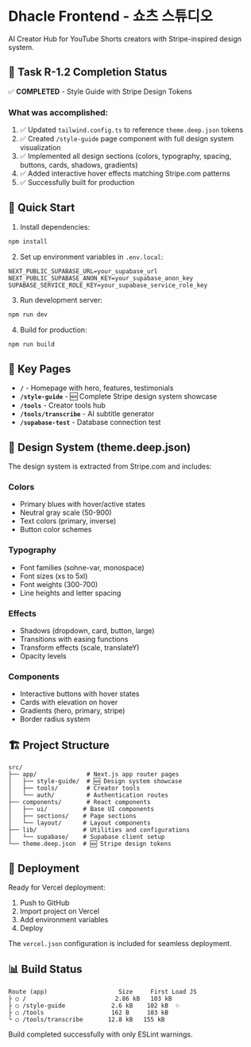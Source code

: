 # Dhacle Frontend - 쇼츠 스튜디오

AI Creator Hub for YouTube Shorts creators with Stripe-inspired design system.

## 🎯 Task R-1.2 Completion Status

✅ **COMPLETED** - Style Guide with Stripe Design Tokens

### What was accomplished:
1. ✅ Updated `tailwind.config.ts` to reference `theme.deep.json` tokens
2. ✅ Created `/style-guide` page component with full design system visualization
3. ✅ Implemented all design sections (colors, typography, spacing, buttons, cards, shadows, gradients)
4. ✅ Added interactive hover effects matching Stripe.com patterns
5. ✅ Successfully built for production

## 🚀 Quick Start

1. Install dependencies:
```bash
npm install
```

2. Set up environment variables in `.env.local`:
```env
NEXT_PUBLIC_SUPABASE_URL=your_supabase_url
NEXT_PUBLIC_SUPABASE_ANON_KEY=your_supabase_anon_key
SUPABASE_SERVICE_ROLE_KEY=your_supabase_service_role_key
```

3. Run development server:
```bash
npm run dev
```

4. Build for production:
```bash
npm run build
```

## 📄 Key Pages

- **`/`** - Homepage with hero, features, testimonials
- **`/style-guide`** - 🆕 Complete Stripe design system showcase
- **`/tools`** - Creator tools hub
- **`/tools/transcribe`** - AI subtitle generator
- **`/supabase-test`** - Database connection test

## 🎨 Design System (theme.deep.json)

The design system is extracted from Stripe.com and includes:

### Colors
- Primary blues with hover/active states
- Neutral gray scale (50-900)
- Text colors (primary, inverse)
- Button color schemes

### Typography
- Font families (sohne-var, monospace)
- Font sizes (xs to 5xl)
- Font weights (300-700)
- Line heights and letter spacing

### Effects
- Shadows (dropdown, card, button, large)
- Transitions with easing functions
- Transform effects (scale, translateY)
- Opacity levels

### Components
- Interactive buttons with hover states
- Cards with elevation on hover
- Gradients (hero, primary, stripe)
- Border radius system

## 🏗️ Project Structure

```
src/
├── app/              # Next.js app router pages
│   ├── style-guide/  # 🆕 Design system showcase
│   ├── tools/        # Creator tools
│   └── auth/         # Authentication routes
├── components/       # React components
│   ├── ui/          # Base UI components
│   ├── sections/    # Page sections
│   └── layout/      # Layout components
├── lib/             # Utilities and configurations
│   └── supabase/    # Supabase client setup
└── theme.deep.json  # 🆕 Stripe design tokens
```

## 🚢 Deployment

Ready for Vercel deployment:

1. Push to GitHub
2. Import project on Vercel
3. Add environment variables
4. Deploy

The `vercel.json` configuration is included for seamless deployment.

## 📊 Build Status

```
Route (app)                    Size     First Load JS
├ ○ /                         2.86 kB   103 kB
├ ○ /style-guide             2.6 kB    102 kB  ✨
├ ○ /tools                   162 B     103 kB
└ ○ /tools/transcribe       12.8 kB   155 kB
```

Build completed successfully with only ESLint warnings.
